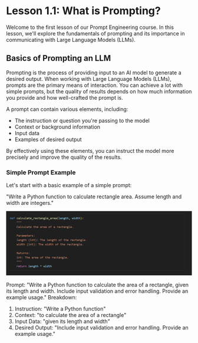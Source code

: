# Lesson 1.1: What is Prompting?

Welcome to the first lesson of our Prompt Engineering course. In this lesson, we'll explore the fundamentals of prompting and its importance in communicating with Large Language Models (LLMs).

## Basics of Prompting an LLM

Prompting is the process of providing input to an AI model to generate a desired output. When working with Large Language Models (LLMs), prompts are the primary means of interaction. You can achieve a lot with simple prompts, but the quality of results depends on how much information you provide and how well-crafted the prompt is.

A prompt can contain various elements, including:
- The instruction or question you're passing to the model
- Context or background information
- Input data
- Examples of desired output

By effectively using these elements, you can instruct the model more precisely and improve the quality of the results.

### Simple Prompt Example

Let's start with a basic example of a simple prompt:

"Write a Python function to calculate rectangle area. Assume length and width are integers."

![Example output from github copilot](../assets/code1.png)

Prompt: "Write a Python function to calculate the area of a rectangle, given its length and width. Include input validation and error handling. Provide an example usage."
Breakdown:

1. Instruction: "Write a Python function"
2. Context: "to calculate the area of a rectangle"
3. Input Data: "given its length and width"
4. Desired Output: "Include input validation and error handling. Provide an example usage."
